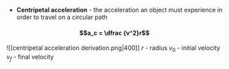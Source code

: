 - **Centripetal acceleration** - the acceleration an object must experience in order to travel on a circular path
#### $$a_c = \dfrac {v^2}r$$
![[centripetal acceleration derivation.png|400]]
$r$ - radius
$v_0$ - initial velocity
$v_f$ - final velocity 
